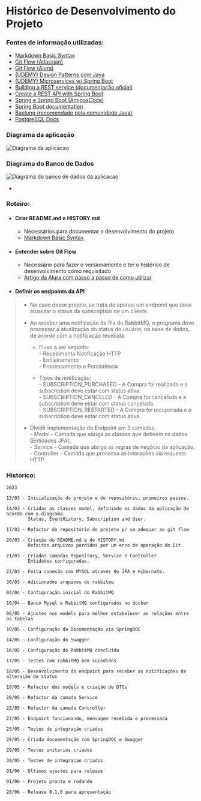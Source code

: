 # Histórico de Desenvolvimento do Projeto

### Fontes de informação utilizadas:

- [Markdown Basic Syntax](https://www.markdownguide.org/basic-syntax)
- [Git Flow (Atlassian)](https://www.atlassian.com/git/tutorials/comparing-workflows/gitflow-workflow)
- [Git Flow (Alura)](https://www.alura.com.br/artigos/git-flow-o-que-e-como-quando-utilizar)
- [(UDEMY) Design Patterns com Java](https://www.udemy.com/course/curso-design-patterns-java)  
- [(UDEMY) Microservices w/ Spring Boot](https://www.udemy.com/course/microservices-with-spring-boot-and-spring-cloud)
- [Building a REST service (documentação oficial)](https://spring.io/guides/tutorials/rest/)  
- [Create a REST API with Spring Boot](https://www.makeuseof.com/rest-api-spring-boot-create/)
- [Spring e Spring Boot (AmigosCode)](https://amigoscode.com/p/spring-boot)  
- [Spring Boot documentation](https://spring.io/guides/tutorials/)  
- [Baelung (recomendado pela comunidade Java)](https://www.baeldung.com/spring-boot-start)
- [PostgreSQL Docs](https://www.postgresql.org/docs/current/)
 
### Diagrama da aplicação 
![Diagrama da aplicacao](https://i.imgur.com/AYUK9QJ.png)

### Diagrama do Banco de Dados
![Diagrama do banco de dados da aplicacao](https://i.imgur.com/KQSMxAJ.png)
  
  
  -
  
### Roteiro:


- #### Criar README.md e HISTORY.md 
  - Necessários para documentar o desenvolvimento do projeto
  - [Markdown Basic Syntax](https://www.markdownguide.org/basic-syntax)

- #### Entender sobre Git Flow  
  - Necessário para fazer o versionamento e ter o histórico de desenvolvimento como requisitado 
  - [Artigo da Alura com passo a passo de como utilizar](https://www.alura.com.br/artigos/git-flow-o-que-e-como-quando-utilizar)


- #### Definir os endpoints da API  
>  - No caso desse projeto, se trata de apenas um endpoint que deve atualizar o status da subscription de um cliente. 
>  - Ao receber uma notificação da fila do RabbitMQ, o programa deve processar a atualização do status do usuário, na base de dados, de acordo com a notificação recebida.
>    
>
>    - Fluxo a ser seguido:  
          - Recebimento Notificação HTTP  
          - Enfileiramento  
          - Processamento e Persistência
> 
> 
>    -  Tipos de notificação:  
          -  SUBSCRIPTION_PURCHASED - A Compra foi realizada e a subscription deve estar com status ativa.  
          -  SUBSCRIPTION_CANCELED - A Compra foi cancelada e a subscription deve estar com status cancelada.  
          -  SUBSCRIPTION_RESTARTED - A Compra foi recuperada e a subscription deve estar com status ativa.  
>	
>	
>	- Dividir implementação do Endpoint em 3 camadas.    
		-  Model - Camada que abriga as classes que definem os dados (Entidades JPA).  
		-  Service - Camada que abriga as regras de negócio da aplicação.   
		-  Controller - Camada que processa as interações via requests HTTP.  


### Histórico: 

    2023

    13/03 - Inicialização do projeto e do repositório, primeiros passos.

	14/03 - Criadas as classes model, definindo os dados da aplicação de acordo com o diagrama.
            Status, EventHistory, Subscription and User.
	
    17/03 - Refactor do repositório do projeto p/ se adequar ao git flow

    20/03 - Criação do README.md e do HISTORY.md
            Refeitos arquivos perdidos por um erro de operação do Git.

    21/03 - Criadas camadas Repository, Service e Controller
            Entidades configuradas.
    
    22/03 - Feita conexão com MYSQL através do JPA e Hibernate.

    30/03 - Adicionados arquivos do rabbitmq

    03/04 - Configuração inicial do RabbitMQ

    10/04 - Banco Mysql e RabbitMQ configurados no docker

    06/05 - Ajustes nos models para melhor estabelecer as relações entre as tabelas

    10/05 - Configuração da Documentação via SpringDOC

    14/05 - Configuração do Swagger

    16/05 - Configuração do RabbitMQ concluída

    17/05 - Testes com rabbitMQ bem sucedidos

    18/05 - Desenvolvimento do endpoint para receber as notificações de alteração de status

    19/05 - Refactor dos models e criação de DTOs

    20/05 - Refactor da camada Service

    22/05 - Refactor da camada Controller

    23/05 - Endpoint funcionando, mensagem recebida e processada

    25/05 - Testes de integração criados

    28/05 - Criada documentação com SpringDOC e Swagger

    29/05 - Testes unitarios criados

    30/05 - Testes de integracao criados

    01/06 - Ultimos ajustes para release

    01/06 - Projeto pronto e rodando

    20/06 - Release 0.1.0 para apresentação
